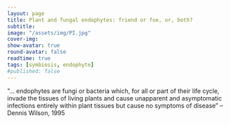 ```yaml
---
layout: page
title: Plant and fungal endophytes: friend or foe, or, both?
subtitle: 
image: "/assets/img/PI.jpg"
cover-img:
show-avatar: true
round-avatar: false
readtime: true
tags: [symbiosis, endophyte]
#published: false
---
```


”… endophytes are fungi or bacteria which, for all or part of their life cycle, invade the tissues of living plants and cause unapparent and asymptomatic infections entirely within plant tissues but cause no symptoms of disease” – Dennis Wilson, 1995

